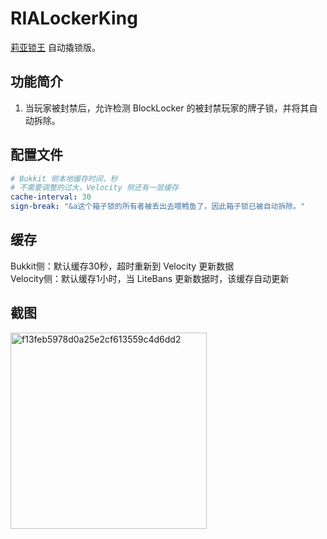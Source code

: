 # RIALockerKing

[莉亚锁王](https://wiki.ria.red/wiki/%E5%BC%80%E9%94%81%E7%A0%B4%E7%AE%B1%E7%94%B3%E8%AF%B7) 自动撬锁版。

## 功能简介

1. 当玩家被封禁后，允许检测 BlockLocker 的被封禁玩家的牌子锁，并将其自动拆除。

## 配置文件

```yaml
# Bukkit 侧本地缓存时间，秒
# 不需要调整的过大，Velocity 侧还有一层缓存
cache-interval: 30
sign-break: "&a这个箱子锁的所有者被丢出去喂鳕鱼了，因此箱子锁已被自动拆除。"
```

## 缓存

Bukkit侧：默认缓存30秒，超时重新到 Velocity 更新数据  
Velocity侧：默认缓存1小时，当 LiteBans 更新数据时，该缓存自动更新

## 截图

<img width="314" alt="f13feb5978d0a25e2cf613559c4d6dd2" src="https://github.com/RIA-AED/RIALockerKing/assets/30802565/a11573b3-87e7-4b3c-9d87-1d41cb586c8a">
